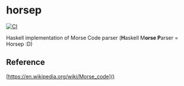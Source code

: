 # horsep

[![CI](https://github.com/khanhhua/horsep/actions/workflows/ci.yml/badge.svg)](https://github.com/khanhhua/horsep/actions/workflows/ci.yml)

Haskell implementation of Morse Code parser (**H**askell M**orse P**arser = Horsep :D)

## Reference

[https://en.wikipedia.org/wiki/Morse_code]()
